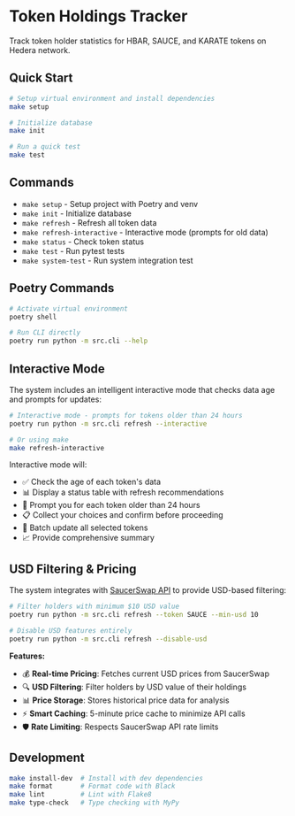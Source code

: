 # Token Holdings Tracker

Track token holder statistics for HBAR, SAUCE, and KARATE tokens on Hedera network.

## Quick Start

```bash
# Setup virtual environment and install dependencies
make setup

# Initialize database
make init

# Run a quick test
make test
```

## Commands

- `make setup` - Setup project with Poetry and venv
- `make init` - Initialize database  
- `make refresh` - Refresh all token data
- `make refresh-interactive` - Interactive mode (prompts for old data)
- `make status` - Check token status
- `make test` - Run pytest tests
- `make system-test` - Run system integration test

## Poetry Commands

```bash
# Activate virtual environment
poetry shell

# Run CLI directly
poetry run python -m src.cli --help
```

## Interactive Mode

The system includes an intelligent interactive mode that checks data age and prompts for updates:

```bash
# Interactive mode - prompts for tokens older than 24 hours
poetry run python -m src.cli refresh --interactive

# Or using make
make refresh-interactive
```

Interactive mode will:
- ✅ Check the age of each token's data
- 📊 Display a status table with refresh recommendations  
- 🤔 Prompt you for each token older than 24 hours
- 📋 Collect your choices and confirm before proceeding
- 🚀 Batch update all selected tokens
- 📈 Provide comprehensive summary

## USD Filtering & Pricing

The system integrates with [SaucerSwap API](https://docs.saucerswap.finance/v/developer/rest-api/) to provide USD-based filtering:

```bash
# Filter holders with minimum $10 USD value
poetry run python -m src.cli refresh --token SAUCE --min-usd 10

# Disable USD features entirely
poetry run python -m src.cli refresh --disable-usd
```

**Features:**
- 💰 **Real-time Pricing**: Fetches current USD prices from SaucerSwap
- 🔍 **USD Filtering**: Filter holders by USD value of their holdings
- 📊 **Price Storage**: Stores historical price data for analysis
- ⚡ **Smart Caching**: 5-minute price cache to minimize API calls
- 🛡️ **Rate Limiting**: Respects SaucerSwap API rate limits

## Development

```bash
make install-dev  # Install with dev dependencies
make format       # Format code with Black
make lint         # Lint with Flake8
make type-check   # Type checking with MyPy
```
